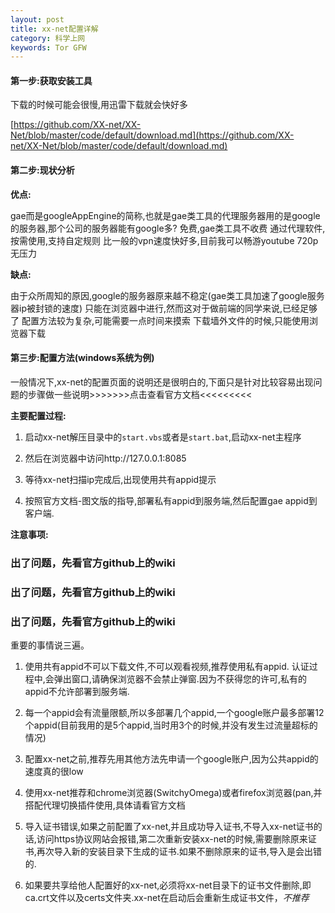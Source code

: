 ```yaml
---
layout: post
title: xx-net配置详解
category: 科学上网
keywords: Tor GFW
---
```



#### 第一步:获取安装工具

下载的时候可能会很慢,用迅雷下载就会快好多

[https://github.com/XX-net/XX-Net/blob/master/code/default/download.md](https://github.com/XX-net/XX-Net/blob/master/code/default/download.md)

#### 第二步:现状分析

**优点:**

gae而是googleAppEngine的简称,也就是gae类工具的代理服务器用的是google的服务器,那个公司的服务器能有google多?
免费,gae类工具不收费
通过代理软件,按需使用,支持自定规则
比一般的vpn速度快好多,目前我可以畅游youtube 720p无压力

**缺点:**

由于众所周知的原因,google的服务器原来越不稳定(gae类工具加速了google服务器ip被封锁的速度)
只能在浏览器中进行,然而这对于做前端的同学来说,已经足够了
配置方法较为复杂,可能需要一点时间来摸索
下载墙外文件的时候,只能使用浏览器下载

#### 第三步:配置方法(windows系统为例)


一般情况下,xx-net的配置页面的说明还是很明白的,下面只是针对比较容易出现问题的步骤做一些说明>>>>>>>点击查看官方文档<<<<<<<<<

**主要配置过程:**

1. 启动xx-net解压目录中的`start.vbs`或者是`start.bat`,启动xx-net主程序

2. 然后在浏览器中访问http://127.0.0.1:8085

3. 等待xx-net扫描ip完成后,出现使用共有appid提示

4. 按照官方文档-图文版的指导,部署私有appid到服务端,然后配置gae appid到客户端.

**注意事项:**

### 出了问题，先看官方github上的wiki ###

### 出了问题，先看官方github上的wiki ###

### 出了问题，先看官方github上的wiki ###

重要的事情说三遍。

1. 使用共有appid不可以下载文件,不可以观看视频,推荐使用私有appid.
认证过程中,会弹出窗口,请确保浏览器不会禁止弹窗.因为不获得您的许可,私有的appid不允许部署到服务端.

2. 每一个appid会有流量限额,所以多部署几个appid,一个google账户最多部署12个appid(目前我用的是5个appid,当时用3个的时候,并没有发生过流量超标的情况)

3. 配置xx-net之前,推荐先用其他方法先申请一个google账户,因为公共appid的速度真的很low

4. 使用xx-net推荐和chrome浏览器(SwitchyOmega)或者firefox浏览器(pan,并搭配代理切换插件使用,具体请看官方文档

5. 导入证书错误,如果之前配置了xx-net,并且成功导入证书,不导入xx-net证书的话,访问https协议网站会报错,第二次重新安装xx-net的时候,需要删除原来证书,再次导入新的安装目录下生成的证书.如果不删除原来的证书,导入是会出错的.

6. 如果要共享给他人配置好的xx-net,必须将xx-net目录下的证书文件删除,即ca.crt文件以及certs文件夹.xx-net在启动后会重新生成证书文件，*不推荐*

